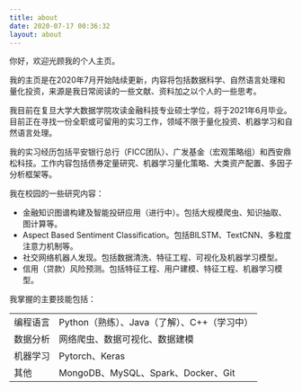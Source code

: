 ```yaml
---
title: about
date: 2020-07-17 00:36:32
layout: about
---
```


你好，欢迎光顾我的个人主页。

我的主页是在2020年7月开始陆续更新，内容将包括数据科学、自然语言处理和量化投资，来源是我日常阅读的一些文献、资料加之以个人的一些思考。

我目前在复旦大学大数据学院攻读金融科技专业硕士学位，将于2021年6月毕业。目前正在寻找一份全职或可留用的实习工作，领域不限于量化投资、机器学习和自然语言处理。

我的实习经历包括平安银行总行（FICC团队）、广发基金（宏观策略组）和西安鼎松科技。工作内容包括债券定量研究、机器学习量化策略、大类资产配置、多因子分析框架等。

我在校园的一些研究内容：

- 金融知识图谱构建及智能投研应用（进行中）。包括大规模爬虫、知识抽取、图计算等。
- Aspect Based Sentiment Classification。包括BILSTM、TextCNN、多粒度注意力机制等。
- 社交网络机器人发现。包括数据清洗、特征工程、可视化及机器学习模型。
- 信用（贷款）风险预测。包括特征工程、用户建模、特征工程、机器学习模型。

我掌握的主要技能包括：

|   |   |
|---|---|
| 编程语言  |Python（熟练）、Java（了解）、C++（学习中）   |
| 数据分析  | 网络爬虫、数据可视化、数据建模  |
|  机器学习 | Pytorch、Keras  |
|  其他 |MongoDB、MySQL、Spark、Docker、Git   |